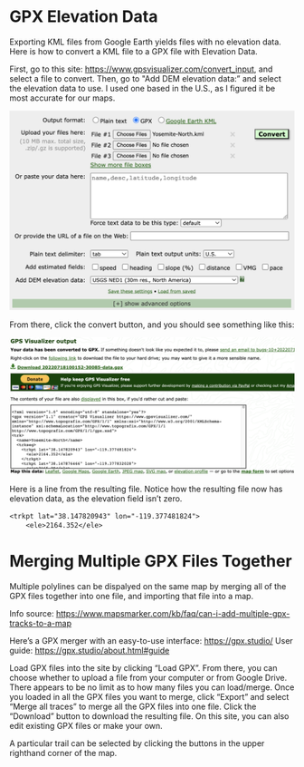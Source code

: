 # GPX Elevation Data
Exporting KML files from Google Earth yields files with no elevation data. Here is how to convert a KML file to a GPX file with Elevation Data.

First, go to this site: https://www.gpsvisualizer.com/convert_input, and select a file to convert.
Then, go to "Add DEM elevation data:” and select the elevation data to use. I used one based in the U.S., as I figured it be most accurate for our maps.

<img src = "1. Options Selected.png">

From there, click the convert button, and you should see something like this:

<img src = "2. Elevation Data acquired.png">

Here is a line from the resulting file. Notice how the resulting file now has elevation data, as the elevation field isn’t zero.
```
<trkpt lat="38.147820943" lon="-119.377481824">
    <ele>2164.352</ele>
```

# Merging Multiple GPX Files Together
Multiple polylines can be dispalyed on the same map by merging all of the GPX files together into one file, and importing that file into a map.

Info source: https://www.mapsmarker.com/kb/faq/can-i-add-multiple-gpx-tracks-to-a-map

Here’s a GPX merger with an easy-to-use interface: https://gpx.studio/
User guide: https://gpx.studio/about.html#guide

Load GPX files into the site by clicking “Load GPX”. From there, you can choose whether to upload a file from your computer or from Google Drive. There appears to be no limit as to how many files you can load/merge.
Once you loaded in all the GPX files you want to merge, click “Export” and select “Merge all traces” to merge all the GPX files into one file. Click the “Download” button to download the resulting file.
On this site, you can also edit existing GPX files or make your own.

A particular trail can be selected by clicking the buttons in the upper righthand corner of the map.